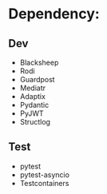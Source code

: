 # Dependency:

## Dev

- Blacksheep
- Rodi
- Guardpost
- Mediatr
- Adaptix
- Pydantic
- PyJWT
- Structlog

## Test

- pytest
- pytest-asyncio
- Testcontainers

